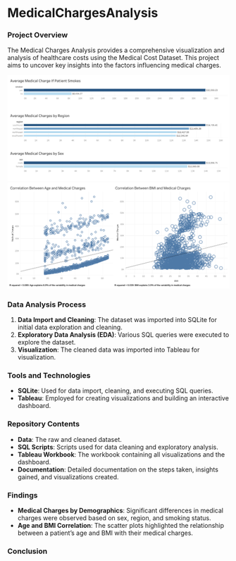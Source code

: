 # MedicalChargesAnalysis

### Project Overview

The Medical Charges Analysis provides a comprehensive visualization and analysis of healthcare costs using the Medical Cost Dataset. This project aims to uncover key insights into the factors influencing medical charges.

![Alt Text](MedicalChargesBarGraphs.png)
![Alt Text](CorrelationMedicalCharges.png)

### Data Analysis Process

1. **Data Import and Cleaning**: The dataset was imported into SQLite for initial data exploration and cleaning.
2. **Exploratory Data Analysis (EDA)**: Various SQL queries were executed to explore the dataset.
3. **Visualization**: The cleaned data was imported into Tableau for visualization.

### Tools and Technologies

- **SQLite**: Used for data import, cleaning, and executing SQL queries.
- **Tableau**: Employed for creating visualizations and building an interactive dashboard.

### Repository Contents

- **Data**: The raw and cleaned dataset.
- **SQL Scripts**: Scripts used for data cleaning and exploratory analysis.
- **Tableau Workbook**: The workbook containing all visualizations and the dashboard.
- **Documentation**: Detailed documentation on the steps taken, insights gained, and visualizations created.


### Findings

- **Medical Charges by Demographics**: Significant differences in medical charges were observed based on sex, region, and smoking status.
- **Age and BMI Correlation**: The scatter plots highlighted the relationship between a patient’s age and BMI with their medical charges.

### Conclusion



